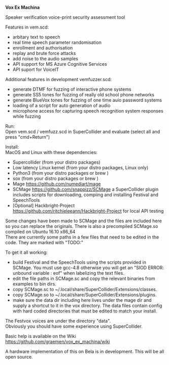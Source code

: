 <b>Vox Ex Machina</b>

Speaker verification voice-print security assessment tool<br>

Features in vem.scd:
- arbitary text to speech
- real time speech parameter randomisation
- enrollment and authorisation
- replay and brute force attacks
- add noise to the audio samples 
- API support for MS Azure Cognitive Services 
- API suport for VoiceIT

Additional features in development vemfuzzer.scd: 
- generate DTMF for fuzzing of interactive phone systems
- generate SS5 tones for fuzzing of really old school phone networks
- generate BlueVox tones for fuzzing of one time auio password systems
- loading of a script for auto generation of audio
- microphone access for capturing speech recognition system responses while fuzzing

Run:<br>
Open vem.scd / vemfuzz.scd in SuperCollider and evaluate (select all and press "cmd+Return")<br>

Install:<br>
MacOS and Linux with these dependencies:
- Supercollider (from your distro packages)
- Low latency Linux kernel (from your distro packages, Linux only)
- Python3 (from your distro packages or brew )
- sox (from your distro packages or brew )
- Mage https://github.com/numediart/mage 
- SCMage https://github.com/snappizz/SCMage a SuperCollider plugin includes scripts for downloading, compiing and installing Festival and SpeechTools
- [Optional] Hackbright-Project https://github.com/ritchieleeann/Hackbright-Project for local API testing

Some changes have been made to SCMage and the files are included here so you can replace the originals. 
There is also a precompiled SCMage.so compiled on Ubuntu 16.10 x86_64<br>
There are currently some paths in a few files that need to be edited in the code. They are marked with "TODO:"<br>

To get it all working:
- build Festival and the SpeechTools using the scripts provided in SCMage. You must use gcc-4.8 otherwise you will get an "SIOD ERROR: unbound variable : eof" when labelizing the text files. 
- edit the file paths in SCMage.sc and copy the relevant binaries from examples to bin dirs. 
- copy SCMage.sc to ~/.local/share/SuperCollider/Extensions/classes. 
- copy SCMage.so to ~/.local/share/SuperCollider/Extensions/plugins.
- make sure the data dir including here lives under the mage dir and supply a shortcut to it in the vox directory. The data files contain config with hard coded directories that must be edited to match your install.

The Festvox voices are under the directory "data".<br>
Obviously you should have some experience using SuperCollider. 

Basic help is available on the Wiki https://github.com/graemen/vox_ex_machina/wiki 

A hardware implementation of this on Bela is in development. This will be all open source.

